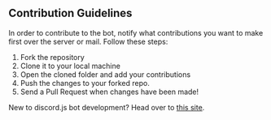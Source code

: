 ## Contribution Guidelines

In order to contribute to the bot, notify what contributions you want to make first over the server or mail.
Follow these steps:

1. Fork the repository
2. Clone it to your local machine
3. Open the cloned folder and add your contributions
4. Push the changes to your forked repo.
5. Send a Pull Request when changes have been made!

New to discord.js bot development? Head over to [this site](https://discordjs.guide/#before-you-begin).
